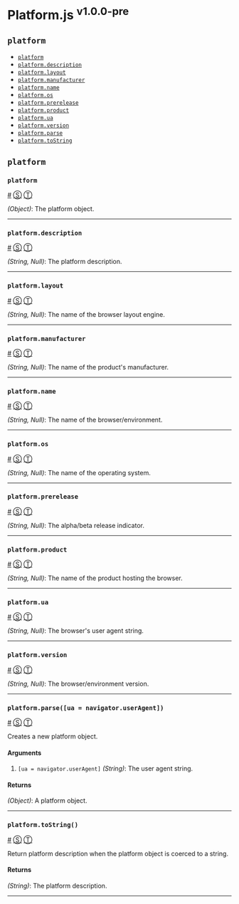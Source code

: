 # Platform.js <sup>v1.0.0-pre</sup>

<!-- div -->


<!-- div -->

## <a id="toc"></a>`platform`
* [`platform`](#platform)
* [`platform.description`](#platformdescription)
* [`platform.layout`](#platformlayout)
* [`platform.manufacturer`](#platformmanufacturer)
* [`platform.name`](#platformname)
* [`platform.os`](#platformos)
* [`platform.prerelease`](#platformprerelease)
* [`platform.product`](#platformproduct)
* [`platform.ua`](#platformua)
* [`platform.version`](#platformversion)
* [`platform.parse`](#platformparseuanavigatoruseragent)
* [`platform.toString`](#platformtostring)

<!-- /div -->


<!-- /div -->


<!-- div -->


<!-- div -->

## `platform`

<!-- div -->

### <a id="platform"></a>`platform`
<a href="#platform">#</a> [&#x24C8;](https://github.com/bestiejs/platform.js/blob/master/platform.js#L811 "View in source") [&#x24C9;][1]

*(Object)*: The platform object.

* * *

<!-- /div -->


<!-- div -->

### <a id="platformdescription"></a>`platform.description`
<a href="#platformdescription">#</a> [&#x24C8;](https://github.com/bestiejs/platform.js/blob/master/platform.js#L845 "View in source") [&#x24C9;][1]

*(String, Null)*: The platform description.

* * *

<!-- /div -->


<!-- div -->

### <a id="platformlayout"></a>`platform.layout`
<a href="#platformlayout">#</a> [&#x24C8;](https://github.com/bestiejs/platform.js/blob/master/platform.js#L853 "View in source") [&#x24C9;][1]

*(String, Null)*: The name of the browser layout engine.

* * *

<!-- /div -->


<!-- div -->

### <a id="platformmanufacturer"></a>`platform.manufacturer`
<a href="#platformmanufacturer">#</a> [&#x24C8;](https://github.com/bestiejs/platform.js/blob/master/platform.js#L861 "View in source") [&#x24C9;][1]

*(String, Null)*: The name of the product's manufacturer.

* * *

<!-- /div -->


<!-- div -->

### <a id="platformname"></a>`platform.name`
<a href="#platformname">#</a> [&#x24C8;](https://github.com/bestiejs/platform.js/blob/master/platform.js#L827 "View in source") [&#x24C9;][1]

*(String, Null)*: The name of the browser/environment.

* * *

<!-- /div -->


<!-- div -->

### <a id="platformos"></a>`platform.os`
<a href="#platformos">#</a> [&#x24C8;](https://github.com/bestiejs/platform.js/blob/master/platform.js#L835 "View in source") [&#x24C9;][1]

*(String, Null)*: The name of the operating system.

* * *

<!-- /div -->


<!-- div -->

### <a id="platformprerelease"></a>`platform.prerelease`
<a href="#platformprerelease">#</a> [&#x24C8;](https://github.com/bestiejs/platform.js/blob/master/platform.js#L869 "View in source") [&#x24C9;][1]

*(String, Null)*: The alpha/beta release indicator.

* * *

<!-- /div -->


<!-- div -->

### <a id="platformproduct"></a>`platform.product`
<a href="#platformproduct">#</a> [&#x24C8;](https://github.com/bestiejs/platform.js/blob/master/platform.js#L877 "View in source") [&#x24C9;][1]

*(String, Null)*: The name of the product hosting the browser.

* * *

<!-- /div -->


<!-- div -->

### <a id="platformua"></a>`platform.ua`
<a href="#platformua">#</a> [&#x24C8;](https://github.com/bestiejs/platform.js/blob/master/platform.js#L885 "View in source") [&#x24C9;][1]

*(String, Null)*: The browser's user agent string.

* * *

<!-- /div -->


<!-- div -->

### <a id="platformversion"></a>`platform.version`
<a href="#platformversion">#</a> [&#x24C8;](https://github.com/bestiejs/platform.js/blob/master/platform.js#L819 "View in source") [&#x24C9;][1]

*(String, Null)*: The browser/environment version.

* * *

<!-- /div -->


<!-- div -->

### <a id="platformparseuanavigatoruseragent"></a>`platform.parse([ua = navigator.userAgent])`
<a href="#platformparseuanavigatoruseragent">#</a> [&#x24C8;](https://github.com/bestiejs/platform.js/blob/master/platform.js#L232 "View in source") [&#x24C9;][1]

Creates a new platform object.

#### Arguments
1. `[ua = navigator.userAgent]` *(String)*: The user agent string.

#### Returns
*(Object)*: A platform object.

* * *

<!-- /div -->


<!-- div -->

### <a id="platformtostring"></a>`platform.toString()`
<a href="#platformtostring">#</a> [&#x24C8;](https://github.com/bestiejs/platform.js/blob/master/platform.js#L522 "View in source") [&#x24C9;][1]

Return platform description when the platform object is coerced to a string.

#### Returns
*(String)*: The platform description.

* * *

<!-- /div -->


<!-- /div -->


<!-- /div -->


  [1]: #toc "Jump back to the TOC."